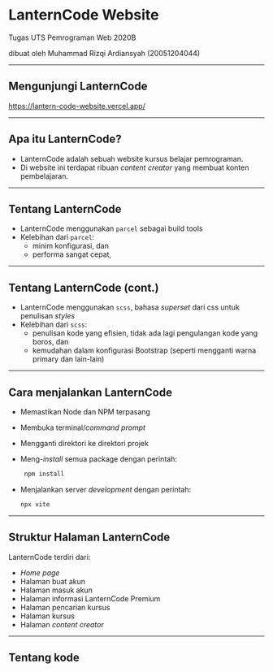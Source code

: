 # LanternCode Website

Tugas UTS Pemrograman Web 2020B

dibuat oleh Muhammad Rizqi Ardiansyah (20051204044)

---

## Mengunjungi LanternCode

<https://lantern-code-website.vercel.app/>

---

## Apa itu LanternCode?

- LanternCode adalah sebuah website kursus belajar pemrograman.
- Di website ini terdapat ribuan _content creator_ yang membuat konten pembelajaran.

---

## Tentang LanternCode

- LanternCode menggunakan `parcel` sebagai build tools
- Kelebihan dari `parcel`:
  - minim konfigurasi, dan
  - performa sangat cepat,

---

## Tentang LanternCode (cont.)

- LanternCode menggunakan `scss`, bahasa _superset_ dari css untuk penulisan _styles_
- Kelebihan dari `scss`:
  - penulisan kode yang efisien, tidak ada lagi pengulangan kode yang boros, dan
  - kemudahan dalam konfigurasi Bootstrap (seperti mengganti warna primary dan lain-lain)

---

## Cara menjalankan LanternCode

- Memastikan Node dan NPM terpasang
- Membuka terminal/_command prompt_
- Mengganti direktori ke direktori projek
- Meng-_install_ semua package dengan perintah:

  ```bash
   npm install
  ```

- Menjalankan server _development_ dengan perintah:

  ```bash
  npx vite
  ```

---

## Struktur Halaman LanternCode

LanternCode terdiri dari:

- _Home page_
- Halaman buat akun
- Halaman masuk akun
- Halaman informasi LanternCode Premium
- Halaman pencarian kursus
- Halaman kursus
- Halaman _content creator_

---

## Tentang kode
